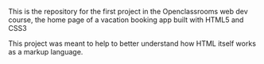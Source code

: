 This is the repository for the first project in the Openclassrooms web dev course, the home page of a vacation booking app built with HTML5 and CSS3

This project was meant to help to better understand how HTML itself works as a markup language. 
